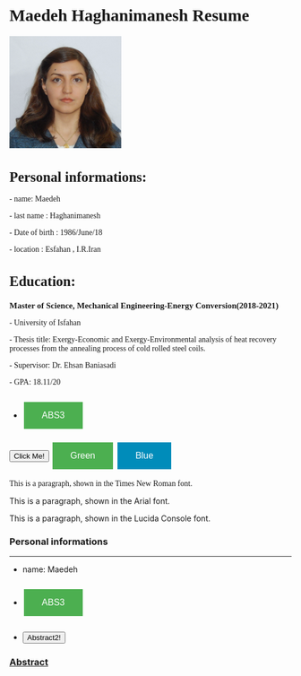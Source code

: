 
<html lang="en">
<head>
  <link rel="stylesheet" href="CSS/app.css">
  <style>
.p1 {
  font-family: "Times New Roman", Times, serif;
}

.p2 {
  font-family: Arial, Helvetica, sans-serif;
}

.p3 {
  font-family: "Lucida Console", "Courier New", monospace;
}
</style>
  
  
  <style>
.button {
  border: none;
  color: white;
  padding: 15px 32px;
  text-align: center;
  text-decoration: none;
  display: inline-block;
  font-size: 16px;
  margin: 4px 2px;
  cursor: pointer;
}

.button1 {background-color: #4CAF50;} /* Green */
.button2 {background-color: #008CBA;} /* Blue */
</style>
  
</head>
<body>
   <h1 class="p1" style="font-size:30px"><b>Maedeh Haghanimanesh Resume</b></h1>
  <img src="pic9.png"  width="200" height="200">
 <h1 class="p1" style="font-size:25px"><b>Personal informations:</b></h1>
  <p class="p1">- name: Maedeh</p>
  <p class="p1">- last name : Haghanimanesh</p>
  <p class="p1">- Date of birth : 1986/June/18</p>
  <p class="p1">- location : Esfahan , I.R.Iran</p>
  
  <h1 class="p1" style="font-size:25px"><b>Education:</b></h1>
    <h1 class="p1" style="font-size:15px"><b>Master of Science, Mechanical Engineering-Energy Conversion(2018-2021)</b></h1>
  <p class="p1">- University of Isfahan</p>
  <p class="p1">- Thesis title: Exergy-Economic and Exergy-Environmental analysis of heat recovery processes from the annealing process of cold rolled steel coils.</p>
  <p class="p1">- Supervisor: Dr. Ehsan Baniasadi</p>
  <p class="p1">- GPA: 18.11/20</p>
  
  </body>
</html>

                       
  - ### [<button class="button button1">ABS3</button>](resume-fa.md)                     
                       
         
   <html lang="en">
<head>
  <link rel="stylesheet" href="CSS/app.css">
  <style>
.p1 {
  font-family: "Times New Roman", Times, serif;
}

.p2 {
  font-family: Arial, Helvetica, sans-serif;
}

.p3 {
  font-family: "Lucida Console", "Courier New", monospace;
}
</style>
  
  
  <style>
.button {
  border: none;
  color: white;
  padding: 15px 32px;
  text-align: center;
  text-decoration: none;
  display: inline-block;
  font-size: 16px;
  margin: 4px 2px;
  cursor: pointer;
}

.button1 {background-color: #4CAF50;} /* Green */
.button2 {background-color: #008CBA;} /* Blue */
</style>
  
</head>
<body>          
  <button type="button" onclick="(resume-fa.md)">Click Me!</button>
  <button class="button button1">Green</button>
<button class="button button2">Blue</button>
   
 
<p class="p1">This is a paragraph, shown in the Times New Roman font.</p>
<p class="p2">This is a paragraph, shown in the Arial font.</p>
<p class="p3">This is a paragraph, shown in the Lucida Console font.</p>           
             
             
</body>
</html>

### Personal informations

---
+ name: Maedeh
- ### [<button class="button button1">ABS3</button>](resume-fa.md)

+ ### [<button type="button" onclick="(resume-fa.md)">Abstract2!</button>](resume-fa.md)

### [Abstract](resume-fa.md)





